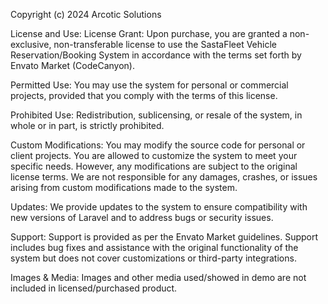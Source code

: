 Copyright (c) 2024 Arcotic Solutions

License and Use:
License Grant: Upon purchase, you are granted a non-exclusive, non-transferable license to use the SastaFleet Vehicle Reservation/Booking System in accordance with the terms set forth by Envato Market (CodeCanyon).

Permitted Use:
You may use the system for personal or commercial projects, provided that you comply with the terms of this license.

Prohibited Use:
Redistribution, sublicensing, or resale of the system, in whole or in part, is strictly prohibited.

Custom Modifications: You may modify the source code for personal or client projects. You are allowed to customize the system to meet your specific needs. However, any modifications are subject to the original license terms. We are not responsible for any damages, crashes, or issues arising from custom modifications made to the system.

Updates:
We provide updates to the system to ensure compatibility with new versions of Laravel and to address bugs or security issues.

Support:
Support is provided as per the Envato Market guidelines. Support includes bug fixes and assistance with the original functionality of the system but does not cover customizations or third-party integrations.

Images & Media:
Images and other media used/showed in demo are not included in licensed/purchased product.




